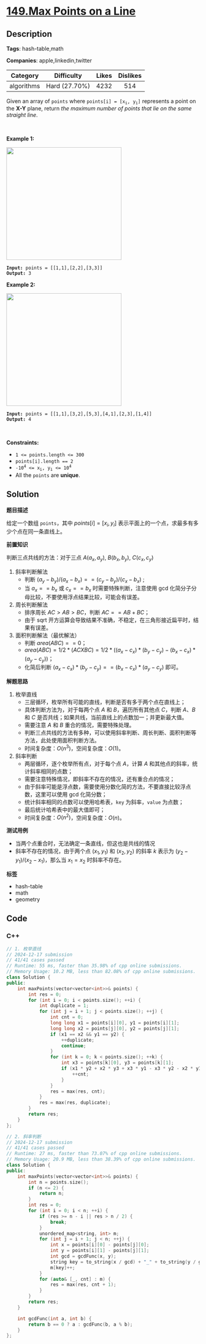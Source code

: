 # [149.Max Points on a Line](https://leetcode.com/problems/max-points-on-a-line/description/)

## Description

**Tags**: hash-table,math

**Companies**: apple,linkedin,twitter

|  Category  |  Difficulty   | Likes | Dislikes |
| :--------: | :-----------: | :---: | :------: |
| algorithms | Hard (27.70%) | 4232  |   514    |

<p>Given an array of <code>points</code> where <code>points[i] = [x<sub>i</sub>, y<sub>i</sub>]</code> represents a point on the <strong>X-Y</strong> plane, return <em>the maximum number of points that lie on the same straight line</em>.</p>
<p>&nbsp;</p>
<p><strong class="example">Example 1:</strong></p>
<img alt="" src="https://assets.leetcode.com/uploads/2021/02/25/plane1.jpg" style="width: 300px; height: 294px;" />
<pre><code><strong>Input:</strong> points = [[1,1],[2,2],[3,3]]
<strong>Output:</strong> 3</code></pre>
<p><strong class="example">Example 2:</strong></p>
<img alt="" src="https://assets.leetcode.com/uploads/2021/02/25/plane2.jpg" style="width: 300px; height: 294px;" />
<pre><code><strong>Input:</strong> points = [[1,1],[3,2],[5,3],[4,1],[2,3],[1,4]]
<strong>Output:</strong> 4</code></pre>
<p>&nbsp;</p>
<p><strong>Constraints:</strong></p>
<ul>
  <li><code>1 &lt;= points.length &lt;= 300</code></li>
  <li><code>points[i].length == 2</code></li>
  <li><code>-10<sup>4</sup> &lt;= x<sub>i</sub>, y<sub>i</sub> &lt;= 10<sup>4</sup></code></li>
  <li>All the <code>points</code> are <strong>unique</strong>.</li>
</ul>

## Solution

**题目描述**

给定一个数组 `points`，其中 $points[i] = [x_i, y_i]$ 表示平面上的一个点，求最多有多少个点在同一条直线上。

**前置知识**

判断三点共线的方法：对于三点 $A(a_x, a_y)$, $B(b_x, b_y)$, $C(c_x, c_y)$

1. 斜率判断解法
   - 判断 $(a_y-b_y)/(a_x-b_x) == (c_y-b_y)/(c_x-b_x)$ ;
   - 当 $a_x == b_x$ 或 $c_x == b_x$ 时需要特殊判断，注意使用 gcd 化简分子分母比较，不要使用浮点结果比较，可能会有误差。
2. 周长判断解法
   - 排序周长 $AC > AB > BC$，判断 $AC == AB + BC$；
   - 由于 sqrt 开方运算会导致结果不准确，不稳定，在三角形接近扁平时，结果有误差。
3. 面积判断解法（最优解法）
   - 判断 $area(ABC) == 0$；
   - $area(ABC) = 1/2 * ( AC X BC )  = 1/2 *((a_x-c_x)*(b_y-c_y)-(b_x-c_x)*(a_y-c_y))$；
   - 化简后判断 $(a_x-c_x)*(b_y-c_y) == (b_x-c_x)*(a_y-c_y)$ 即可。

**解题思路**

1. 枚举直线
   - 三层循环，枚举所有可能的直线，判断是否有多于两个点在直线上；
   - 具体判断方法为，对于每两个点 $A$ 和 $B$，遍历所有其他点 $C$，判断 $A$、$B$ 和 $C$ 是否共线；如果共线，当前直线上的点数加一；并更新最大值。
   - 需要注意 $A$ 和 $B$ 重合的情况，需要特殊处理。
   - 判断三点共线的方法有多种，可以使用斜率判断、周长判断、面积判断等方法，此处使用面积判断方法。
   - 时间复杂度：$O(n^3)$，空间复杂度：$O(1)$。
2. 斜率判断
   - 两层循环，逐个枚举所有点，对于每个点 $A$，计算 $A$ 和其他点的斜率，统计斜率相同的点数；
   - 需要注意特殊情况，即斜率不存在的情况，还有重合点的情况；
   - 由于斜率可能是浮点数，需要使用分数化简的方法，不要直接比较浮点数，这里可以使用 gcd 化简分数；
   - 统计斜率相同的点数可以使用哈希表，`key` 为斜率，`value` 为点数；
   - 最后统计哈希表中的最大值即可；
   - 时间复杂度：$O(n^2)$，空间复杂度：$O(n)$。

**测试用例**

- 当两个点重合时，无法确定一条直线，但这也是共线的情况
- 斜率不存在的情况，由于两个点 $(x_1, y_1)$ 和 $(x_2, y_2)$ 的斜率 $k$ 表示为 $(y_2 - y_1) / (x_2 - x_1)$，那么当 $x_1 = x_2$ 时斜率不存在。

**标签**

- hash-table
- math
- geometry

<!-- code start -->
## Code

### C++

```cpp
// 1. 枚举直线
// 2024-12-17 submission
// 41/41 cases passed
// Runtime: 55 ms, faster than 35.98% of cpp online submissions.
// Memory Usage: 10.2 MB, less than 82.08% of cpp online submissions.
class Solution {
public:
    int maxPoints(vector<vector<int>>& points) {
        int res = 0;
        for (int i = 0; i < points.size(); ++i) {
            int duplicate = 1;
            for (int j = i + 1; j < points.size(); ++j) {
                int cnt = 0;
                long long x1 = points[i][0], y1 = points[i][1];
                long long x2 = points[j][0], y2 = points[j][1];
                if (x1 == x2 && y1 == y2) {
                    ++duplicate;
                    continue;
                }
                for (int k = 0; k < points.size(); ++k) {
                    int x3 = points[k][0], y3 = points[k][1];
                    if (x1 * y2 + x2 * y3 + x3 * y1 - x3 * y2 - x2 * y1 - x1 * y3 == 0) {
                        ++cnt;
                    }
                }
                res = max(res, cnt);
            }
            res = max(res, duplicate);
        }
        return res;
    }
};
```

```cpp
// 2. 斜率判断
// 2024-12-17 submission
// 41/41 cases passed
// Runtime: 27 ms, faster than 73.07% of cpp online submissions.
// Memory Usage: 20.9 MB, less than 38.39% of cpp online submissions.
class Solution {
public:
    int maxPoints(vector<vector<int>>& points) {
        int n = points.size();
        if (n <= 2) {
            return n;
        }
        int res = 0;
        for (int i = 0; i < n; ++i) {
            if (res >= n - i || res > n / 2) {
                break;
            }
            unordered_map<string, int> m;
            for (int j = i + 1; j < n; ++j) {
                int x = points[i][0] - points[j][0];
                int y = points[i][1] - points[j][1];
                int gcd = gcdFunc(x, y);
                string key = to_string(x / gcd) + "_" + to_string(y / gcd);
                m[key]++;
            }
            for (auto& [_, cnt] : m) {
                res = max(res, cnt + 1);
            }
        }
        return res;
    }

    int gcdFunc(int a, int b) {
        return b == 0 ? a : gcdFunc(b, a % b);
    }
};
```

<!-- code end -->
